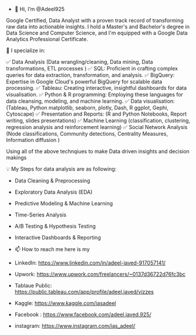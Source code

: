 - 👋 Hi, I’m @Adeel925

Google Certified, Data Analyst with a proven track record of transforming raw data into actionable insights. I hold a Master's and Bachelor's degree in Data Science and Computer Science, and I'm equipped with a Google Data Analytics Professional Certificate.

💼 I specialize in:

✅ Data Analysis (Data wrangling/cleaning, Data mining, Data transformations, ETL processes )
✅ SQL: Proficient in crafting complex queries for data extraction, transformation, and analysis.
✅ BigQuery: Expertise in Google Cloud's powerful BigQuery for scalable data processing.
✅ Tableau: Creating interactive, insightful dashboards for data visualisation.
✅ Python & R programming: Employing these languages for data cleansing, modeling, and machine learning.
✅ Data visualisation: (Tableau, Python matplotlib, seaborn, plotly, Dash, R ggplot, Gephi, Cytoscape)
✅ Presentation and Reports: (R and Python Notebooks, Report writing, slides presentations)
✅ Machine Learning (classification, clustering, regression analysis and reinforcement learning)
✅ Social Network Analysis (Node classifications, Community detections, Centrality Measures, Information diffusion )

Using all of the above technqiues to make Data driven insights and decision makings

💡 My Steps for data analysis are as following:

- Data Cleaning & Preprocessing
- Exploratory Data Analysis (EDA)
- Predictive Modeling & Machine Learning
- Time-Series Analysis
- A/B Testing & Hypothesis Testing
- Interactive Dashboards & Reporting

  
- 📫 How to reach me here is my
-  LinkedIn: https://www.linkedin.com/in/adeel-javed-917057141/
-  Upwork: https://www.upwork.com/freelancers/~0137d36722d76fc3bc
-  Tablaue Public: https://public.tableau.com/app/profile/adeel.javed/vizzes
-  Kaggle: https://www.kaggle.com/iasadeel
-  Facebook : https://www.facebook.com/adeel.javed.925/
-  instagram: https://www.instagram.com/ias_adeel/


<!---
Adeel925/Adeel925 is a ✨ special ✨ repository because its `README.md` (this file) appears on your GitHub profile.
You can click the Preview link to take a look at your changes.
--->
